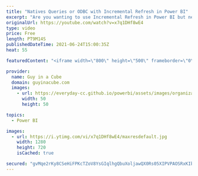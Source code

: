 ```yaml
---
title: "Natives Queries or ODBC with Incremental Refresh in Power BI"
excerpt: "Are you wanting to use Incremental Refresh in Power BI but need to use ODBC, native queries or something that doesn't fold properly? Adam shows you a solution for Power BI Desktop and Power BI dataflows!  Native Queries https://docs.microsoft.com/power-query/native-database-query  Using Incremental Refresh"
originalUrl: https://youtube.com/watch?v=x7q1DHf8wE4
type: video
price: Free
length: PT9M14S
publishedDateTime: 2021-06-24T15:00:35Z
heat: 55

featuredContent: "<iframe width=\"800\" height=\"500\" frameborder=\"0\" src=\"https://www.youtube.com/embed/x7q1DHf8wE4\" allow=\"accelerometer; autoplay; encrypted-media; gyroscope; picture-in-picture\" allowfullscreen></iframe>"

provider:
  name: Guy in a Cube
  domain: guyinacube.com
  images:
    - url: https://everyday-cc.github.io/powerbi/assets/images/organizations/guyinacube.com-50x50.jpg
      width: 50
      height: 50

topics:
  - Power BI

images:
  - url: https://i.ytimg.com/vi/x7q1DHf8wE4/maxresdefault.jpg
    width: 1280
    height: 720
    isCached: true

secured: "gvMqe2rKy8CSeHiFPKcTZoV8YsGIqlhgQbuXoljawQX0Rs05XIPVPAOSRxKIbvUC9QRE1xVZAyr/UZI2nbdBH3oNUQL0bo6YpvwCT/8pnO+zwMxqfvv7MBc4DGNmvY2X4SlOvcCeZ1ezMXUSS5GZZOUCqjbKm5zKEDGebybq1l8WwHGV/EpwHhvAv2dx/OpsNnz+lutzWFJifobZwT5yk54PYMF9jd8nWhir5lDu2XtsddvzOkcNZn5mEcwhQpExicpCzqCvBuW+qToSREh3n+EkdwgPX9rCnc5YnZk/b4MuhgVFhU5ttaJX/hIQxIGQ2kKRIbSE9Y2hdmCnOFOAGO1t6HzQFCkSrrbApYAh4UNQF4hntYk+NNX4q+3KaMB7+vlHR7YXmLnZGQSnUDMFR0rkPDB1YfyGRflnwqV/Tz4=;hZh7OjCAFHTS25HuFYqv7A=="
---
```


